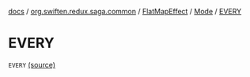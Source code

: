 [docs](../../../index.md) / [org.swiften.redux.saga.common](../../index.md) / [FlatMapEffect](../index.md) / [Mode](index.md) / [EVERY](./-e-v-e-r-y.md)

# EVERY

`EVERY` [(source)](https://github.com/protoman92/KotlinRedux/tree/master/common/common-saga/src/main/kotlin/org/swiften/redux/saga/common/FlatMapEffect.kt#L21)